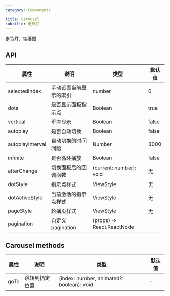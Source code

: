 ```yaml
---
category: Components

title: Carousel
subtitle: 走马灯
---
```


走马灯，轮播图

## API

属性 | 说明 | 类型 | 默认值
----|-----|------|------
| selectedIndex |  手动设置当前显示的索引  |  number  |  0  |
| dots | 是否显示面板指示点 | Boolean   | true |
| vertical | 垂直显示 | Boolean   | false |
| autoplay | 是否自动切换 | Boolean   | false |
| autoplayInterval | 自动切换的时间间隔 | Number | 3000 |
| infinite | 是否循环播放 | Boolean   | false |
| afterChange  | 切换面板后的回调函数 | (current: number): void  | 无 |
| dotStyle  | 指示点样式 | ViewStyle | 无 |
| dotActiveStyle  | 当前激活的指示点样式 | ViewStyle | 无 |
| pageStyle | 轮播页样式 | ViewStyle | 无 |
| pagination | 自定义 pagination | (props) => React.ReactNode  |  |

## Carousel methods

属性 | 说明 | 类型 | 默认值
----|-----|------|------
| goTo | 跳转到指定位置 | (index: number, animated?: boolean): void |  -  |